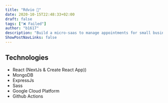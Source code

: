 ```yaml
---
title: "Rdvio 💅"
date: 2020-10-15T22:48:33+02:00
draft: false
tags: ["❌ Failed"]
author: "b1617"
description: "Build a micro-saas to manage appointments for small businesses"
ShowPostNavLinks: false
---
```


## Technologies

- React (NextJs & Create React App))
- MongoDB
- ExpressJs
- Sass
- Google Cloud Platform
- Github Actions
